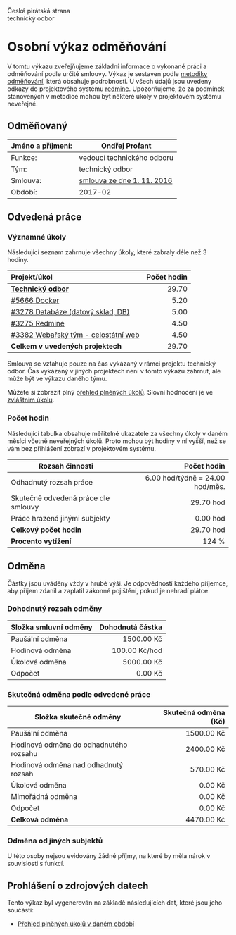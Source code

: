 Česká pirátská strana  
technický odbor

Osobní výkaz odměňování
=======================

V tomtu výkazu zveřejňujeme základní informace o vykonané práci a odměňování
podle určité smlouvy. Výkaz je sestaven podle [metodiky odměňování][metodika],
která obsahuje podrobnosti. U všech údajů jsou uvedeny odkazy do projektového
systému [redmine](https://redmine.pirati.cz). Upozorňujeme, že za podmínek
stanovených v metodice mohou být některé úkoly v projektovém systému neveřejné.

Odměňovaný
----------

Jméno a příjmení:                      | Ondřej Profant
-----------------------                | --------------------
Funkce:                                | vedoucí technického odboru
Tým:                                   | technický odbor
Smlouva:                               | [smlouva ze dne 1. 11. 2016][smlouva]
Období:                                | 2017-02


Odvedená práce
--------------

### Významné úkoly

Následující seznam zahrnuje všechny úkoly, které zabraly déle než 3 hodiny.

| Projekt/úkol                                 |   Počet hodin |
|:---------------------------------------------|--------------:|
| **[Technický odbor][p38]**                   |         29.70 |
| [#5666 Docker][t5666]                        |          5.20 |
| [#3278 Databáze (datový sklad, DB)][t3278]   |          5.00 |
| [#3275 Redmine][t3275]                       |          4.50 |
| [#3382 Webařský tým - celostátní web][t3382] |          4.50 |
| **Celkem v uvedených projektech**            |         29.70 |


Smlouva se vztahuje pouze na čas vykázaný v rámci projektu technický odbor. Čas vykázaný v jiných projektech není v tomto výkazu zahrnut, ale může být ve výkazu daného týmu. 


Můžete si zobrazit plný [přehled plněných úkolů][tasklist].
Slovní hodnocení je ve [zvláštním úkolu][hodnoceni].


### Počet hodin

Následující tabulka obsahuje měřitelné ukazatele za všechny úkoly v daném měsíci
včetně neveřejných úkolů. Proto mohou být hodiny v ní vyšší, než se vám bez
přihlášení zobrazí v projektovém systému.

Rozsah činnosti                        | Počet hodin
--------------                         | ----------:
Odhadnutý rozsah práce                 |   6.00 hod/týdně =  24.00 hod/měs.
Skutečně odvedená práce dle smlouvy    |  29.70 hod
Práce hrazená jinými subjekty          |   0.00 hod
**Celkový počet hodin**                |  29.70 hod
**Procento vytížení**                  |  124 %

Odměna
------

Částky jsou uváděny vždy v hrubé výši. Je odpovědností každého příjemce, aby
příjem zdanil a zaplatil zákonné pojištění, pokud je nehradí plátce.

### Dohodnutý rozsah odměny

Složka smluvní odměny                  | Dohodnutá částka
----------------                       | ------------------:
Paušální odměna                        |  1500.00 Kč
Hodinová odměna                        |   100.00 Kč/hod
Úkolová odměna                         |  5000.00 Kč
Odpočet                                |     0.00 Kč

### Skutečná odměna podle odvedené práce

Složka skutečné odměny                 | Skutečná odměna (Kč)
---------------------                  | ---------------------:
Paušální odměna                        |  1500.00 Kč
Hodinová odměna do odhadnutého rozsahu |  2400.00 Kč
Hodinová odměna nad odhadnutý rozsah   |   570.00 Kč
Úkolová odměna                         |     0.00 Kč
Mimořádná odměna                       |     0.00 Kč
Odpočet                                |     0.00 Kč
**Celková odměna**                     |  4470.00 Kč


### Odměna od jiných subjektů

U této osoby nejsou evidovány žádné příjmy, na které by měla nárok v souvislosti s funkcí.


Prohlášení o zdrojových datech
------------------------------

Tento výkaz byl vygenerován na základě následujících dat, které jsou jeho součástí:

* [Přehled plněných úkolů v daném období](user_report.csv)

[hodnoceni]: https://redmine.pirati.cz/issues/3504
[metodika]: https://redmine.pirati.cz/projects/po/wiki/Odmenovani


[p38]: https://redmine.pirati.cz/time_entries?c[]=project&c[]=user&c[]=activity&c[]=issue&c[]=hours&c[]=cf_16&c[]=spent_on&f[]=spent_on&f[]=user_id&f[]=&op[spent_on]=><&op[user_id]==&utf8=%E2%9C%93&v[spent_on][]=2017-02-01&v[spent_on][]=2017-02-28&v[user_id][]=3&f[]=project_id&op[project_id]==&v[project_id][]=38

[t5666]: https://redmine.pirati.cz/issues/5666/time_entries?c[]=project&c[]=user&c[]=activity&c[]=issue&c[]=hours&c[]=cf_16&c[]=spent_on&f[]=spent_on&f[]=user_id&f[]=&op[spent_on]=><&op[user_id]==&utf8=%E2%9C%93&v[spent_on][]=2017-02-01&v[spent_on][]=2017-02-28&v[user_id][]=3

[t3278]: https://redmine.pirati.cz/issues/3278/time_entries?c[]=project&c[]=user&c[]=activity&c[]=issue&c[]=hours&c[]=cf_16&c[]=spent_on&f[]=spent_on&f[]=user_id&f[]=&op[spent_on]=><&op[user_id]==&utf8=%E2%9C%93&v[spent_on][]=2017-02-01&v[spent_on][]=2017-02-28&v[user_id][]=3

[t3275]: https://redmine.pirati.cz/issues/3275/time_entries?c[]=project&c[]=user&c[]=activity&c[]=issue&c[]=hours&c[]=cf_16&c[]=spent_on&f[]=spent_on&f[]=user_id&f[]=&op[spent_on]=><&op[user_id]==&utf8=%E2%9C%93&v[spent_on][]=2017-02-01&v[spent_on][]=2017-02-28&v[user_id][]=3

[t3382]: https://redmine.pirati.cz/issues/3382/time_entries?c[]=project&c[]=user&c[]=activity&c[]=issue&c[]=hours&c[]=cf_16&c[]=spent_on&f[]=spent_on&f[]=user_id&f[]=&op[spent_on]=><&op[user_id]==&utf8=%E2%9C%93&v[spent_on][]=2017-02-01&v[spent_on][]=2017-02-28&v[user_id][]=3



[tasklist]: https://redmine.pirati.cz/time_entries?c[]=project&c[]=user&c[]=activity&c[]=issue&c[]=hours&c[]=cf_16&c[]=spent_on&f[]=spent_on&f[]=user_id&f[]=&op[spent_on]=><&op[user_id]==&utf8=%E2%9C%93&v[spent_on][]=2017-02-01&v[spent_on][]=2017-02-28&v[user_id][]=3

[smlouva]: https://smlouvy.pirati.cz/smlouvy/2016/11/01/fce-profant/
